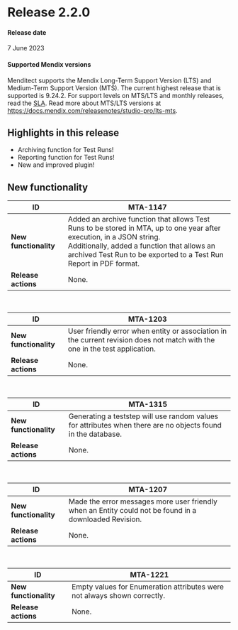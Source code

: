 # Release 2.2.0

#### Release date

7 June 2023

#### Supported Mendix versions

Menditect supports the Mendix Long-Term Support Version (LTS) and Medium-Term Support Version (MTS). The current highest release that is supported is 9.24.2. 
For support levels on MTS/LTS and monthly releases, read the [SLA](../legal/sla).
Read more about MTS/LTS versions at https://docs.mendix.com/releasenotes/studio-pro/lts-mts.

## Highlights in this release

 - <i class="fas fa-fire"></i> Archiving function for Test Runs!
 - <i class="fas fa-fire"></i> Reporting function for Test Runs!
 - <i class="fas fa-fire"></i> New and improved plugin!

## New functionality 

| ID                    | MTA-1147                                                                                                               |
| --------------------- | ---------------------------------------------------------------------------------------------------------------------- |
| __New functionality__ | Added an archive function that allows Test Runs to be stored in MTA, up to one year after execution, in a JSON string. <br/> Additionally, added a function that allows an archived Test Run to be exported to a Test Run Report in PDF format. |
| __Release actions__   | None.                                                                                                                  |

<br/>


| ID                    | MTA-1203                                                                                                                    |
| --------------------- | --------------------------------------------------------------------------------------------------------------------------- |
| __New functionality__ | User friendly error when entity or association in the current revision does not match with the one in the test application. |
| __Release actions__   | None.                                                                                                                       |

<br/>


| ID                    | MTA-1315                                                                                                     |
| --------------------- | ------------------------------------------------------------------------------------------------------------ |
| __New functionality__ | Generating a teststep will use random values for attributes when there are no objects found in the database. |
| __Release actions__   | None.                                                                                                        |

<br/>


| ID                    | MTA-1207                                                                                               |
| --------------------- | ------------------------------------------------------------------------------------------------------ |
| __New functionality__ | Made the error messages more user friendly when an Entity could not be found in a downloaded Revision. |
| __Release actions__   | None.                                                                                                  |

<br/>


| ID                    | MTA-1221                                                                 |
| --------------------- | ------------------------------------------------------------------------ |
| __New functionality__ | Empty values for Enumeration attributes were not always shown correctly. |
| __Release actions__   | None.                                                                    |

<br/>